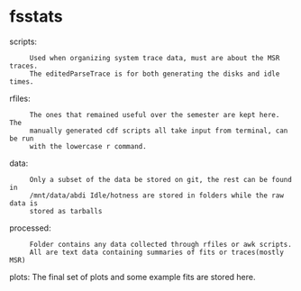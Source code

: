fsstats
=======

scripts: 
         
         Used when organizing system trace data, must are about the MSR traces.
         The editedParseTrace is for both generating the disks and idle times. 

rfiles: 

         The ones that remained useful over the semester are kept here. The 
         manually generated cdf scripts all take input from terminal, can be run
         with the lowercase r command.
         
data: 

         Only a subset of the data be stored on git, the rest can be found in
         /mnt/data/abdi Idle/hotness are stored in folders while the raw data is 
         stored as tarballs

processed: 

         Folder contains any data collected through rfiles or awk scripts.
         All are text data containing summaries of fits or traces(mostly MSR)

plots: 
         The final set of plots and some example fits are stored here. 

